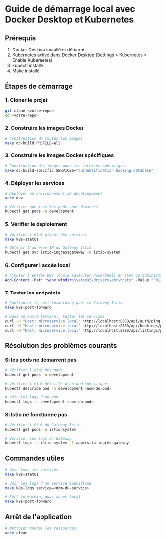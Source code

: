 # Guide de démarrage local avec Docker Desktop et Kubernetes

## Prérequis
1. Docker Desktop installé et démarré
2. Kubernetes activé dans Docker Desktop (Settings > Kubernetes > Enable Kubernetes)
3. kubectl installé
4. Make installé

## Étapes de démarrage

### 1. Cloner le projet
```bash
git clone <votre-repo>
cd <votre-repo>
```

### 2. Construire les images Docker
```bash
# Construction de toutes les images
make dc-build PROFILE=all
```

### 3. Construire les images Docker spécifiques
```bash
# Construction des images pour les services spécifiques
make dc-build-specific SERVICES="authentification booking database"
```

### 4. Déployer les services
```bash
# Déployer en environnement de développement
make dev

# Vérifier que tous les pods sont démarrés
kubectl get pods -n development
```

### 5. Vérifier le déploiement
```bash
# Vérifier l'état global des services
make k8s-status

# Obtenir l'adresse IP du Gateway Istio
kubectl get svc istio-ingressgateway -n istio-system
```

### 6. Configurer l'accès local
```powershell
# Ajouter l'entrée DNS locale (exécuter PowerShell en tant qu'administrateur)
Add-Content -Path "$env:windir\System32\drivers\etc\hosts" -Value "`n127.0.0.1 microservice.local" -Force
```

### 7. Tester les endpoints
```bash
# Configurer le port forwarding pour le Gateway Istio
make k8s-port-forward

# Dans un autre terminal, tester les services
curl -H "Host: microservice.local" http://localhost:8080/api/auth/ping
curl -H "Host: microservice.local" http://localhost:8080/api/bookings/ping
curl -H "Host: microservice.local" http://localhost:8080/api/listings/ping
```

## Résolution des problèmes courants

### Si les pods ne démarrent pas
```bash
# Vérifier l'état des pods
kubectl get pods -n development

# Vérifier l'état détaillé d'un pod spécifique
kubectl describe pod -n development <nom-du-pod>

# Voir les logs d'un pod
kubectl logs -n development <nom-du-pod>
```

### Si Istio ne fonctionne pas
```bash
# Vérifier l'état du Gateway Istio
kubectl get pods -n istio-system

# Vérifier les logs du Gateway
kubectl logs -n istio-system -l app=istio-ingressgateway
```

## Commandes utiles
```bash
# Voir tous les services
make k8s-status

# Voir les logs d'un service spécifique
make k8s-logs service=<nom-du-service>

# Port forwarding pour accès local
make k8s-port-forward
```

## Arrêt de l'application
```bash
# Nettoyer toutes les ressources
make clean
``` 